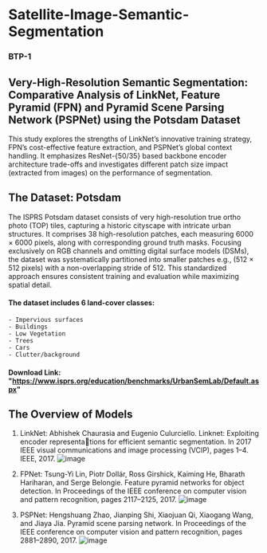 # Satellite-Image-Semantic-Segmentation
### BTP-1

## Very-High-Resolution Semantic Segmentation: Comparative Analysis of LinkNet, Feature Pyramid (FPN) and Pyramid Scene Parsing Network (PSPNet) using the Potsdam Dataset

This study explores the strengths of LinkNet’s innovative training strategy, FPN’s cost-effective feature extraction, and PSPNet’s global context handling. It emphasizes ResNet-{50/35} based backbone encoder architecture trade-offs and investigates different patch size impact (extracted from images) on the performance of segmentation. 

## The Dataset: Potsdam
The ISPRS Potsdam dataset consists of very high-resolution true ortho photo (TOP) tiles, capturing a historic cityscape with intricate urban structures. It comprises 38 high-resolution patches, each measuring 6000 × 6000 pixels, along with corresponding ground truth masks. Focusing exclusively on RGB channels and omitting digital surface models (DSMs), the dataset was systematically partitioned into smaller patches e.g., (512 × 512 pixels) with a non-overlapping stride of 512. This standardized approach ensures consistent training and evaluation while maximizing spatial detail. 
#### The dataset includes 6 land-cover classes: 
    - Impervious surfaces
    - Buildings
    - Low Vegetation
    - Trees
    - Cars
    - Clutter/background
#### Download Link: "https://www.isprs.org/education/benchmarks/UrbanSemLab/Default.aspx"

## The Overview of Models
1) LinkNet: Abhishek Chaurasia and Eugenio Culurciello. Linknet: Exploiting encoder representations for efficient semantic segmentation. In 2017 IEEE visual communications and
image processing (VCIP), pages 1–4. IEEE, 2017.
![image](https://github.com/user-attachments/assets/29a4762e-8ca8-476a-8d60-d979b4075628)

2) FPNet: Tsung-Yi Lin, Piotr Dollár, Ross Girshick, Kaiming He, Bharath Hariharan, and Serge Belongie. Feature pyramid networks for object detection. In Proceedings of the IEEE conference on computer vision and pattern recognition, pages 2117–2125, 2017.
![image](https://github.com/user-attachments/assets/5ef730a7-ebf7-47e4-8c68-9194cf0822c0)

3) PSPNet: Hengshuang Zhao, Jianping Shi, Xiaojuan Qi, Xiaogang Wang, and Jiaya Jia. Pyramid scene parsing network. In Proceedings of the IEEE conference on computer vision and pattern recognition, pages 2881–2890, 2017.
![image](https://github.com/user-attachments/assets/3afde5c7-280c-4e36-81e3-2baf870a0e84)


